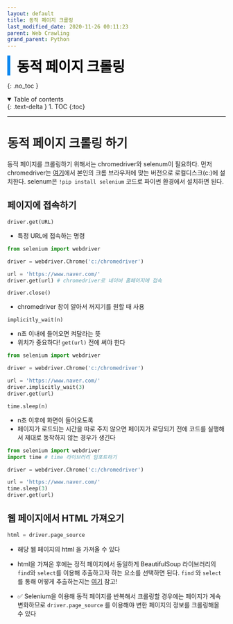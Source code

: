 ```yaml
---
layout: default
title: 동적 페이지 크롤링
last_modified_date: 2020-11-26 00:11:23
parent: Web Crawling
grand_parent: Python
---
```


<div style="font-size:32px; font-weight: 800; border-left: 7px solid #0687f0; padding-left:15px !important; color:#000000; margin-bottom:15px;">동적 페이지 크롤링</div>

{: .no_toc }

<details open markdown="block">
  <summary>
    Table of contents
  </summary>
  {: .text-delta }
1. TOC
{:toc}
</details>

---

# 동적 페이지 크롤링 하기

동적 페이지를 크롤링하기 위해서는 chromedriver와 selenum이 필요하다. 먼저 chromedriver는 [여기](https://chromedriver.chromium.org/downloads)에서 본인의 크롬 브라우저에 맞는 버전으로 로컬디스크(c:)에 설치한다. selenum은 `!pip install selenium` 코드로 파이썬 환경에서 설치하면 된다.

## 페이지에 접속하기

`driver.get(URL)`

- 특정 URL에 접속하는 명령

```python
from selenium import webdriver

driver = webdriver.Chrome('c:/chromedriver')

url = 'https://www.naver.com/'
driver.get(url) # chromedriver로 네이버 홈페이지에 접속
```

`driver.close()`

- chromedriver 창이 알아서 꺼지기를 원할 때 사용

`implicitly_wait(n)`

- n초 이내에 들어오면 켜달라는 뜻
- 위치가 중요하다! `get(url)` 전에 써야 한다

```python
from selenium import webdriver

driver = webdriver.Chrome('c:/chromedriver')

url = 'https://www.naver.com/'
driver.implicitly_wait(3)
driver.get(url)
```

`time.sleep(n)`

- n초 이후에 화면이 들어오도록
- 페이지가 로드되는 시간을 따로 주지 않으면 페이지가 로딩되기 전에 코드를 실행해서 제대로 동작하지 않는 경우가 생긴다

```python
from selenium import webdriver
import time # time 라이브러리 임포트하기

driver = webdriver.Chrome('c:/chromedriver')

url = 'https://www.naver.com/'
time.sleep(3)
driver.get(url)
```

## 웹 페이지에서 HTML 가져오기

```python
html = driver.page_source
```

- 해당 웹 페이지의 html 을 가져올 수 있다

- html을 가져온 후에는 정적 페이지에서 동일하게 BeautifulSoup 라이브러리의 `find`와 `select`를 이용해 추출하고자 하는 요소를 선택하면 된다. `find` 와 `select`를 통해 어떻게 추출하는지는 [여기](https://2dowon.netlify.app/python/%ED%8C%8C%EC%9D%B4%EC%8D%AC-%EC%9B%B9-%ED%81%AC%EB%A1%A4%EB%A7%812---%EC%A0%95%EC%A0%81-%ED%8E%98%EC%9D%B4%EC%A7%80-%ED%81%AC%EB%A1%A4%EB%A7%81/) 참고!

- ✅ Selenium을 이용해 동적 페이지를 반복해서 크롤링할 경우에는 페이지가 계속 변화하므로 `driver.page_source` 를 이용해야 변한 페이지의 정보를 크롤링해올 수 있다
